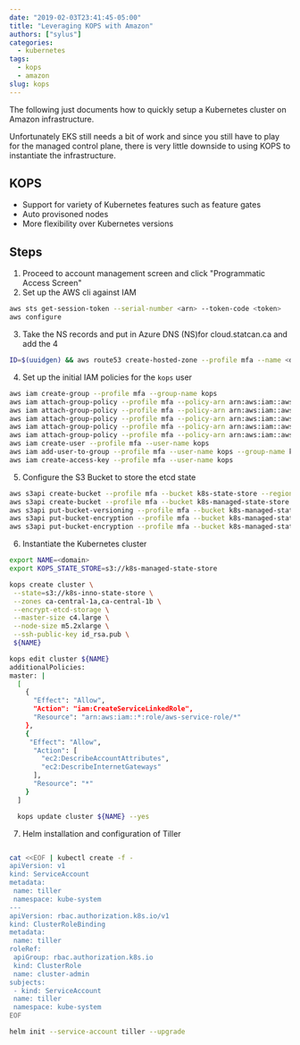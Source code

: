 ```yaml
---
date: "2019-02-03T23:41:45-05:00"
title: "Leveraging KOPS with Amazon"
authors: ["sylus"]
categories:
  - kubernetes
tags:
  - kops
  - amazon
slug: kops
---
```


The following just documents how to quickly setup a Kubernetes cluster on Amazon infrastructure.

Unfortunately EKS still needs a bit of work and since you still have to play for the managed control plane, there is very little downside to using KOPS to instantiate the infrastructure.

## KOPS

* Support for variety of Kubernetes features such as feature gates
* Auto provisoned nodes
* More flexibility over Kubernetes versions

## Steps

1) Proceed to account management screen and click "Programmatic Access Screen"
2) Set up the AWS cli against IAM

```sh
aws sts get-session-token --serial-number <arn> --token-code <token>
aws configure
```

3) Take the NS records and put in Azure DNS (NS)for cloud.statcan.ca and add the 4

```sh
ID=$(uuidgen) && aws route53 create-hosted-zone --profile mfa --name <domain> --caller-reference $ID | jq .DelegationSet.NameServers
```

4) Set up the initial IAM policies for the `kops` user

```sh
aws iam create-group --profile mfa --group-name kops
aws iam attach-group-policy --profile mfa --policy-arn arn:aws:iam::aws:policy/AmazonEC2FullAccess --group-name kops
aws iam attach-group-policy --profile mfa --policy-arn arn:aws:iam::aws:policy/AmazonRoute53FullAccess --group-name kops
aws iam attach-group-policy --profile mfa --policy-arn arn:aws:iam::aws:policy/AmazonS3FullAccess --group-name kops
aws iam attach-group-policy --profile mfa --policy-arn arn:aws:iam::aws:policy/IAMFullAccess --group-name kops
aws iam attach-group-policy --profile mfa --policy-arn arn:aws:iam::aws:policy/AmazonVPCFullAccess --group-name kops
aws iam create-user --profile mfa --user-name kops
aws iam add-user-to-group --profile mfa --user-name kops --group-name kops
aws iam create-access-key --profile mfa --user-name kops
```

5) Configure the S3 Bucket to store the etcd state

```sh
aws s3api create-bucket --profile mfa --bucket k8s-state-store --region ca-central-1 --create-bucket-configuration LocationConstraint=ca-central-1
aws s3api create-bucket --profile mfa --bucket k8s-managed-state-store --region ca-central-1 --create-bucket-configuration LocationConstraint=ca-central-1
aws s3api put-bucket-versioning --profile mfa --bucket k8s-managed-state-store --versioning-configuration Status=Enabled --region ca-central-1
aws s3api put-bucket-encryption --profile mfa --bucket k8s-managed-state-store --server-side-encryption-configuration '\{"Rules":[{"ApplyServerSideEncryptionByDefault":{"SSEAlgorithm":"AES256"}}]}'
aws s3api put-bucket-encryption --profile mfa --bucket k8s-managed-state-store --server-side-encryption-configuration '{"Rules":[{"ApplyServerSideEncryptionByDefault":{"SSEAlgorithm":"AES256"}}]}'
```

6) Instantiate the Kubernetes cluster

```sh
export NAME=<domain>
export KOPS_STATE_STORE=s3://k8s-managed-state-store

kops create cluster \
 --state=s3://k8s-inno-state-store \
 --zones ca-central-1a,ca-central-1b \
 --encrypt-etcd-storage \
 --master-size c4.large \
 --node-size m5.2xlarge \
 --ssh-public-key id_rsa.pub \
 ${NAME}

kops edit cluster ${NAME}
additionalPolicies:
master: |
  [
    {
      "Effect": "Allow",
      "Action": "iam:CreateServiceLinkedRole",
      "Resource": "arn:aws:iam::*:role/aws-service-role/*"
    },
    {
     "Effect": "Allow",
      "Action": [
        "ec2:DescribeAccountAttributes",
        "ec2:DescribeInternetGateways"
      ],
      "Resource": "*"
    }
  ]

  kops update cluster ${NAME} --yes
```

7) Helm installation and configuration of Tiller

```sh

cat <<EOF | kubectl create -f -
apiVersion: v1
kind: ServiceAccount
metadata:
 name: tiller
 namespace: kube-system
---
apiVersion: rbac.authorization.k8s.io/v1
kind: ClusterRoleBinding
metadata:
 name: tiller
roleRef:
 apiGroup: rbac.authorization.k8s.io
 kind: ClusterRole
 name: cluster-admin
subjects:
 - kind: ServiceAccount
 name: tiller
 namespace: kube-system
EOF

helm init --service-account tiller --upgrade
```
